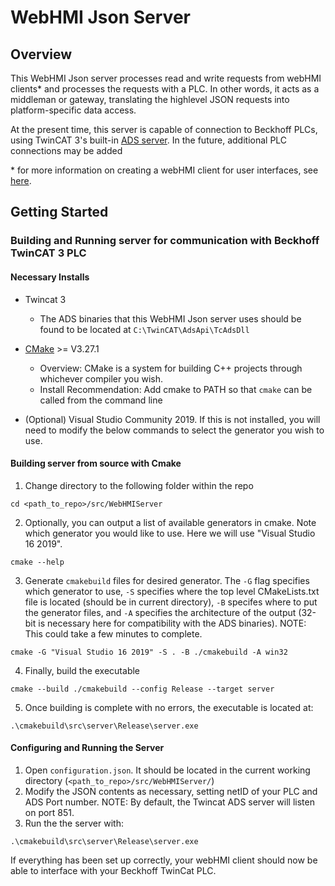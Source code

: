 # WebHMI Json Server

## Overview

This WebHMI Json server processes read and write requests from webHMI clients* and processes the requests with a PLC. In other words, it acts as a middleman or gateway, translating the highlevel JSON requests into platform-specific data access.

At the present time, this server is capable of connection to Beckhoff PLCs, using TwinCAT 3's built-in [ADS server](https://www.beckhoff.com/en-us/products/automation/twincat/tc1xxx-twincat-3-base/tc1000.html). In the future, additional PLC connections may be added



\* for more information on creating a webHMI client for user interfaces, see [here](https://loupeteam.github.io/LoupeDocs/libraries/webhmi.html).


## Getting Started

### Building and Running server for communication with Beckhoff TwinCAT 3 PLC 


#### Necessary Installs

* Twincat 3
    - The ADS binaries that this WebHMI Json server uses should be found to be located at `C:\TwinCAT\AdsApi\TcAdsDll`

* [CMake](https://cmake.org/download/) >= V3.27.1
    - Overview: CMake is a system for building C++ projects through whichever compiler you wish.
    - Install Recommendation: Add cmake to PATH so that `cmake` can be called from the command line

* (Optional) Visual Studio Community 2019. If this is not installed, you will need to modify the below commands to select the generator you wish to use.


#### Building server from source with Cmake 


1. Change directory to the following folder within the repo

```CMD
cd <path_to_repo>/src/WebHMIServer
```

2. Optionally, you can output a list of available generators in cmake. Note which generator you would like to use. Here we will use "Visual Studio 16 2019".

```CMD
cmake --help
```

3. Generate `cmakebuild` files for desired generator. The `-G` flag specifies which generator to use, `-S` specifies where the top level CMakeLists.txt file is located (should be in current directory), `-B` specifes where to put the generator files, and `-A` specifies the architecture of the output (32-bit is necessary here for compatibility with the ADS binaries).
NOTE: This could take a few minutes to complete.
```CMD
cmake -G "Visual Studio 16 2019" -S . -B ./cmakebuild -A win32
```

4. Finally, build the executable
```CMD
cmake --build ./cmakebuild --config Release --target server
```

5. Once building is complete with no errors, the executable is located at:
```CMD
.\cmakebuild\src\server\Release\server.exe
```

#### Configuring and Running the Server

1. Open `configuration.json`. It should be located in the current working directory (`<path_to_repo>/src/WebHMIServer/`)
2. Modify the JSON contents as necessary, setting netID of your PLC and ADS Port number. NOTE: By default, the Twincat ADS server will listen on port 851.
3. Run the the server with:
```CMD
.\cmakebuild\src\server\Release\server.exe
```
If everything has been set up correctly, your webHMI client should now be able to interface with your Beckhoff TwinCat PLC.
